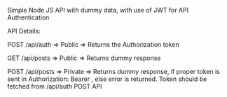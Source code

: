 Simple Node JS API with dummy data, with use of JWT for API Authentication

API Details:

POST /api/auth => Public => Returns the Authorization token

GET /api/posts => Public => Returns dummy response

POST /api/posts => Private => Returns dummy response, if proper token is sent in Authorization: Bearer <token>, else error is returned. Token should be fetched from /api/auth POST API
